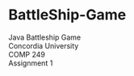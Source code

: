 # BattleShip-Game
Java Battleship Game<br/>
Concordia University<br/>
COMP 249<br/>
Assignment 1<br/>
